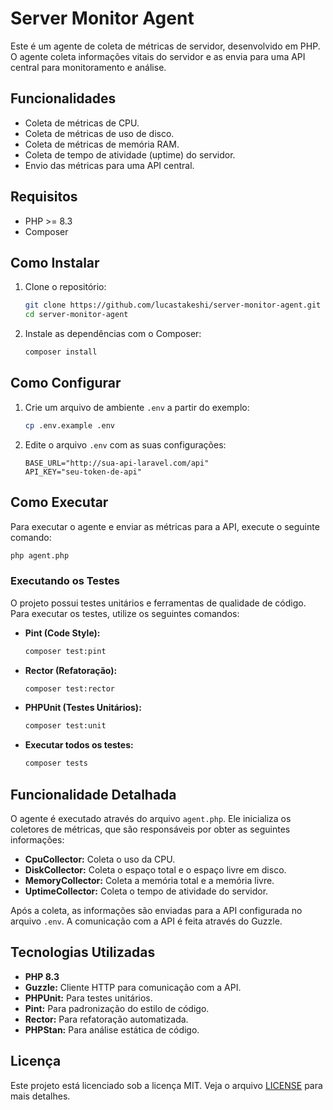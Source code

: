 # Server Monitor Agent

Este é um agente de coleta de métricas de servidor, desenvolvido em PHP. O agente coleta informações vitais do servidor e as envia para uma API central para monitoramento e análise.

## Funcionalidades

- Coleta de métricas de CPU.
- Coleta de métricas de uso de disco.
- Coleta de métricas de memória RAM.
- Coleta de tempo de atividade (uptime) do servidor.
- Envio das métricas para uma API central.

## Requisitos

- PHP >= 8.3
- Composer

## Como Instalar

1. Clone o repositório:
   ```bash
   git clone https://github.com/lucastakeshi/server-monitor-agent.git
   cd server-monitor-agent
   ```

2. Instale as dependências com o Composer:
   ```bash
   composer install
   ```

## Como Configurar

1. Crie um arquivo de ambiente `.env` a partir do exemplo:
   ```bash
   cp .env.example .env
   ```

2. Edite o arquivo `.env` com as suas configurações:
   ```dotenv
   BASE_URL="http://sua-api-laravel.com/api"
   API_KEY="seu-token-de-api"
   ```

## Como Executar

Para executar o agente e enviar as métricas para a API, execute o seguinte comando:

```bash
php agent.php
```

### Executando os Testes

O projeto possui testes unitários e ferramentas de qualidade de código. Para executar os testes, utilize os seguintes comandos:

- **Pint (Code Style):**
  ```bash
  composer test:pint
  ```

- **Rector (Refatoração):**
  ```bash
  composer test:rector
  ```

- **PHPUnit (Testes Unitários):**
  ```bash
  composer test:unit
  ```

- **Executar todos os testes:**
  ```bash
  composer tests
  ```

## Funcionalidade Detalhada

O agente é executado através do arquivo `agent.php`. Ele inicializa os coletores de métricas, que são responsáveis por obter as seguintes informações:

- **CpuCollector:** Coleta o uso da CPU.
- **DiskCollector:** Coleta o espaço total e o espaço livre em disco.
- **MemoryCollector:** Coleta a memória total e a memória livre.
- **UptimeCollector:** Coleta o tempo de atividade do servidor.

Após a coleta, as informações são enviadas para a API configurada no arquivo `.env`. A comunicação com a API é feita através do Guzzle.

## Tecnologias Utilizadas

- **PHP 8.3**
- **Guzzle:** Cliente HTTP para comunicação com a API.
- **PHPUnit:** Para testes unitários.
- **Pint:** Para padronização do estilo de código.
- **Rector:** Para refatoração automatizada.
- **PHPStan:** Para análise estática de código.

## Licença

Este projeto está licenciado sob a licença MIT. Veja o arquivo [LICENSE](LICENSE) para mais detalhes.

